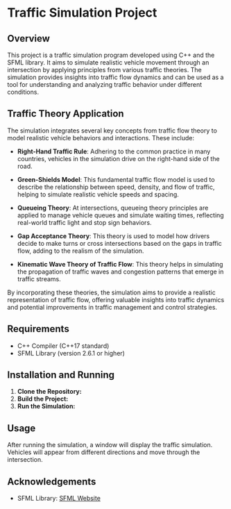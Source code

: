 # Traffic Simulation Project

## Overview
This project is a traffic simulation program developed using C++ and the SFML library. It aims to simulate realistic vehicle movement through an intersection by applying principles from various traffic theories. The simulation provides insights into traffic flow dynamics and can be used as a tool for understanding and analyzing traffic behavior under different conditions.

## Traffic Theory Application
The simulation integrates several key concepts from traffic flow theory to model realistic vehicle behaviors and interactions. These include:

- **Right-Hand Traffic Rule**: Adhering to the common practice in many countries, vehicles in the simulation drive on the right-hand side of the road.

- **Green-Shields Model**: This fundamental traffic flow model is used to describe the relationship between speed, density, and flow of traffic, helping to simulate realistic vehicle speeds and spacing.

- **Queueing Theory**: At intersections, queueing theory principles are applied to manage vehicle queues and simulate waiting times, reflecting real-world traffic light and stop sign behaviors.

- **Gap Acceptance Theory**: This theory is used to model how drivers decide to make turns or cross intersections based on the gaps in traffic flow, adding to the realism of the simulation.

- **Kinematic Wave Theory of Traffic Flow**: This theory helps in simulating the propagation of traffic waves and congestion patterns that emerge in traffic streams.

By incorporating these theories, the simulation aims to provide a realistic representation of traffic flow, offering valuable insights into traffic dynamics and potential improvements in traffic management and control strategies.

## Requirements
- C++ Compiler (C++17 standard)
- SFML Library (version 2.6.1 or higher)

## Installation and Running
1. **Clone the Repository:**
2. **Build the Project:**
3. **Run the Simulation:**

## Usage
After running the simulation, a window will display the traffic simulation. Vehicles will appear from different directions and move through the intersection.

## Acknowledgements
- SFML Library: [SFML Website](https://www.sfml-dev.org/)
